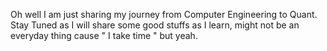 Oh well I am just sharing my journey from Computer Engineering to Quant. 
Stay Tuned as I will share some good stuffs as I learn, might not be an everyday thing cause " I take time " but yeah.
